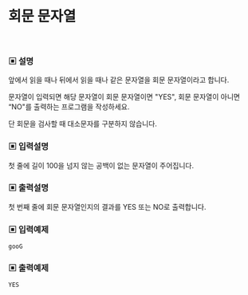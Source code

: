 # 회문 문자열

<br>

### ▣ 설명

앞에서 읽을 때나 뒤에서 읽을 때나 같은 문자열을 회문 문자열이라고 합니다.

문자열이 입력되면 해당 문자열이 회문 문자열이면 "YES", 회문 문자열이 아니면 “NO"를 출력하는 프로그램을 작성하세요.

단 회문을 검사할 때 대소문자를 구분하지 않습니다.

### ▣ 입력설명

첫 줄에 길이 100을 넘지 않는 공백이 없는 문자열이 주어집니다.

### ▣ 출력설명

첫 번째 줄에 회문 문자열인지의 결과를 YES 또는 NO로 출력합니다.

### ▣ 입력예제

```text
gooG
```

### ▣ 출력예제

```text
YES
```
